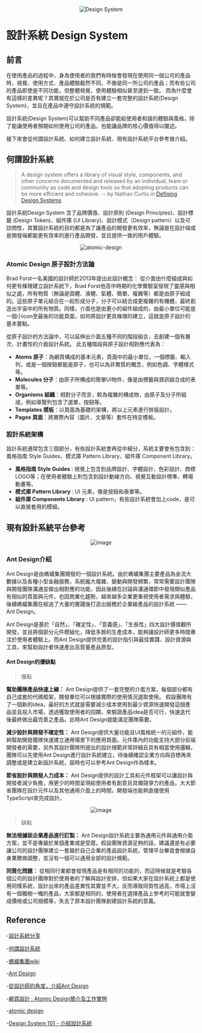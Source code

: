 <div align=center>
  
![Design System](https://github.com/CAFECA-IO/KnowledgeManagement/assets/77717533/888a0906-baf3-4b46-ae3f-ef883b05e64f)

</div>

設計系統 Design System
===

## 前言
在使用產品的過程中，身為使用者的我們有時候會發現在使用同一個公司的產品時，視覺、使用方式、產品體驗截然不同，不像是同一所公司的產品；而有些公司的產品即使是不同功能，但整體視覺、使用體驗相似甚至達到一致。
而為什麼會有這樣的差異呢？其實就在於公司是否有建立一套完整的設計系統(Design System)，並且在產品中遵守設計系統的規範。

設計系統(Design System)可以幫助不同產品卻能給使用者和諧的體驗與風格，除了能讓使用者預期如何使用公司的產品，也能讓品牌的核心價值得以闡述。

接下來會從何謂設計系統、如何建立設計系統、現有設計系統平台參考做介紹。

## 何謂設計系統
> A design system offers a library of visual style, components, and other concerns documented and released by an individual, team or community as code and design tools so that adopting products can be more efficient and cohesive. -- by Nathan Curtis in [Defining Design Systems](https://medium.com/eightshapes-llc/defining-design-systems-6dd4b03e0ff6)

設計系統Design System 含了品牌價值、設計原則 (Design Principles)、設計標籤 (Design Token)、組件庫 (UI Library)、設計模式（Design pattern）以及可訪問性，其實設計系統的目的都是為了讓產品的開發更有效率，無論是在設計端或是開發端都能更有效率的進行產品開發，並且提供一致的用戶體驗。


<div align=center>

![atomic-design](https://github.com/CAFECA-IO/KnowledgeManagement/assets/77717533/5d15eb2b-1bd7-4abd-abc3-cf21599c837d)

</div>

### ​​​​Atomic Design 原子設計方法論
Brad Forst一名美國的設計師於2013年提出此設計概念：
從介面由什麼組成與如何更有條理建立設計系統下，Brad Forst他高中時期的化學實驗室發現了靈感與相似之處，所有物質（無論是固體、液體、氣體、簡單、複雜等）都是由原子組成的。這些原子單元結合在一起形成分子，分子可以結合成更複雜的有機體，最終創造出宇宙中的所有物質。同樣，介面也是由更小的組件組成的，由最小單位可能是一個小icon至最後的功能頁面，如何將設計更具條理的建立，這就是原子設計的基本要點。

從原子設計的方法論中，可以延伸出介面五種不同的階段組合，去創建一個有層次、計畫性的介面設計系統。
此五種階段與原子設計相對應代表為：
- **Atoms 原子**：為網頁構成的基本元素，頁面中的最小單位，一個標籤、輸入列，或是一個按鈕都能是原子，也可以為非實質的概念，例如色調、字體樣式等。
- **Molecules 分子**：由原子所構成的簡單UI物件，像是由標籤與資訊組合成的表單等。
- **Organisms 組織**：相對分子而言，較為複雜的構成物，由原子及分子所組成，例如導覽列包含了選單，按鈕等。
- **Templates 模板**：以頁面為基礎的架構，將以上元素進行排版設計。
- **Pages 頁面**：將實際內容（圖片、文章等）套件在特定模板。

### 設計系統架構
設計系統通常包含三個部分，有些設計系統會再從中細分，系統主要會有包含到：風格指南 Style Guides、模式庫 Pattern Library、組件庫 Component Library。
- **風格指南 Style Guides** : 視覺上包含到品牌設計、字體設計、色彩設計、商標LOGO等；在使用者體驗上則包含到設計動線方向、視覺互動設計標準、轉場動畫等。
- **模式庫 Pattern Library** : UI 元素，像是按鈕和表單等。
- **組件庫 Components Library** : UI pattern，有些設計系統會加上code，是可以直接套用的模組。

## 現有設計系統平台參考
<div align=center>

![image](https://github.com/CAFECA-IO/KnowledgeManagement/assets/77717533/e3878365-50a9-4a6b-8af9-4d6b1f78f0ea)

</div>

### ​​​​Ant Design介紹
Ant Design是由螞蟻集團開發的一個設計系統。由於螞蟻集團主要產品為金流大數據以及各種小型金融服務，系統龐大複雜、變動與開發頻繁，常常需要設計團隊與開發團隊溝通並做出相對應的功能，因此後續在討論與溝通環節中發現類似產品有相似的頁面與元件，也因商業化趨勢，越來越多企業更重視使用者需求與體驗，後續螞蟻集團在經過了大量的實踐後打造出服務於企業級產品的設計系統 —— Ant Design。

Ant Design是基於「自然」、「確定性」、「意義感」、「生長性」四大設計價值觀所開發，並且將個部分元件模組化，降低多餘的生產成本，能夠讓設計師更多時間專注於使用者體驗上。而Ant Design提供完善的設計指引與最佳實踐、設計資源與工具，來幫助設計者快速產出高質量產品原型。

#### ​​​​Ant Design的優缺點
> 優點

**幫助團隊產品快速上線：**
Ant Design提供了一套完整的介面方案，每個部分都有自己成套的代碼框架，開發單位可以根據實際的使用情況選取使用。
假設團隊有了一個新的idea，最好的方式就是需要減少成本使用到最少資源快速開發這個產品並且投入市場，透過獲取使用者的回饋，來驗證產品idea是否可行，快速迭代後最終做出最完善之產品。此時Ant Design就能滿足團隊需要。

**減少設計與開發不確定性：**
Ant Design提供大量功能且UI風格統一的元組件，能夠幫助開發團隊快速建立通用場景下的應用頁面。元件庫內的功能支持大部分前端開發者的需要，另外其設計團隊所提出的設計規範非常詳細且具有相當使用邏輯，團隊可以先使用Ant Design進行設計系統建立，待後續確認企業方向與目標再來調整或是建立新設計系統，屆時也可以參考Ant Design作為樣本。

**節省設計與開發人力成本：**
Ant Design提供的設計工具和元件框架可以讓設計與開發者減少負擔，用更少的時間呈現給使用者有創意且具備競爭力的產品，大大節省團隊在設計元件以及其他通用介面上的時間，開發端也能夠直接使用TypeScript來完成設計。

<div align=center>

  ![image](https://github.com/CAFECA-IO/KnowledgeManagement/assets/77717533/72fe4a20-e4a2-4705-88d7-ac44b577f449)

</div>

> 缺點

**無法根據該企業產品進行訂製：**
Ant Design設計系統主要為通用元件與通用介面方案，並不是專屬於某個產業或是受眾。假設團隊資源足夠的話，建議還是有必要讓公司的設計團隊建立一套屬於自己企業的產品設計系統，管理平台畢竟會根據自身業務做調整，並沒有一個可以通用全部的設計規範。

**同質化問題：**
從相同行業都會發現產品是有相同的功能的，而這時候就是考驗各個公司的設計團隊對於使用者的了解與設計安排，但如果大家在設計系統上都是使用同樣系統，設計出來的產品差異性其實並不大，反而導致同質性過高，市場上沒有一個獨樹一幟的產品，大家都是相同的，使用者在選擇產品上參考的可能就會變成價格或公司規模等，失去了原本設計團隊創建設計系統的意義。

## Reference 
-[設計系統分享](https://medium.com/uxeastmeetswest/%E8%A8%AD%E8%A8%88%E7%B3%BB%E7%B5%B1-design-system-%E5%88%86%E4%BA%AB-4e9052fa017)

-[何謂設計系統](https://blog.airouting.io/article/20210106001)

-[螞蟻集團wiki](https://zh.wikipedia.org/zh-tw/%E8%9A%82%E8%9A%81%E9%9B%86%E5%9B%A2)

-[Ant Design](https://ant.design/)

-[從設計師的角度，介紹Ant Design](https://pixso.cn/designskills/mayiantdesign/)

-[網頁設計 : Atomic Design簡介及工作實例](https://medium.com/uxeastmeetswest/%E7%B6%B2%E9%A0%81%E8%A8%AD%E8%A8%88-atomic-design%E7%B0%A1%E4%BB%8B%E5%8F%8A%E5%B7%A5%E4%BD%9C%E5%AF%A6%E4%BE%8B-42e666358d52)

-[atomic design](https://bradfrost.com/blog/post/atomic-web-design/)

-[Design System 101 - 介紹設計系統](https://www.jing-tech.me/series/design-system/introduce/)
